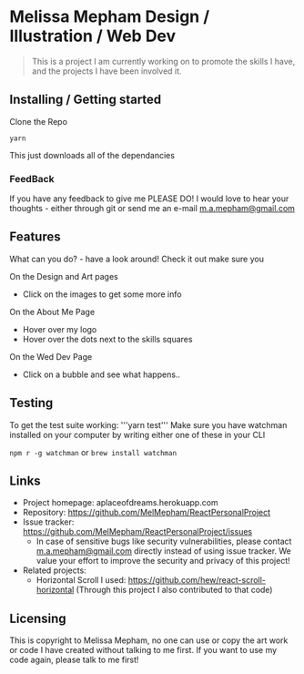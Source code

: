# Melissa Mepham Design / Illustration / Web Dev

> This is a project I am currently working on to promote the skills I have, and the projects I have been involved it.


## Installing / Getting started

Clone the Repo

```yarn```

This just downloads all of the dependancies

### FeedBack

If you have any feedback to give me PLEASE DO! I would love to hear your thoughts - either through git or send me an e-mail m.a.mepham@gmail.com

## Features

What can you do? - have a look around! Check it out make sure you

On the Design and Art pages
* Click on the images to get some more info

On the About Me Page
* Hover over my logo
* Hover over the dots next to the skills squares

On the Wed Dev Page
* Click on a bubble and see what happens..

## Testing

To get the test suite working: 
'''yarn test'''
Make sure you have watchman installed on your computer by writing either one of these in your CLI 

```npm r -g watchman``` or ```brew install watchman``` 

## Links

- Project homepage: aplaceofdreams.herokuapp.com
- Repository: https://github.com/MelMepham/ReactPersonalProject
- Issue tracker: https://github.com/MelMepham/ReactPersonalProject/issues
  - In case of sensitive bugs like security vulnerabilities, please contact
    m.a.mepham@gmail.com directly instead of using issue tracker. We value your effort
    to improve the security and privacy of this project!
- Related projects:
  - Horizontal Scroll I used: https://github.com/hew/react-scroll-horizontal (Through this project I also contributed to that code)


## Licensing

This is copyright to Melissa Mepham, no one can use or copy the art work or code I have created without talking to me first.
If you want to use my code again, please talk to me first!
